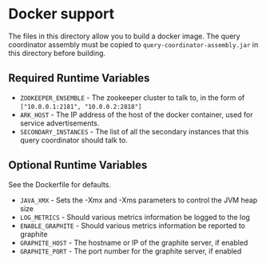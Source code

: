 # Docker support

The files in this directory allow you to build a docker image.  The query coordinator assembly must be 
copied to `query-coordinator-assembly.jar` in this directory before building.

## Required Runtime Variables

* `ZOOKEEPER_ENSEMBLE` - The zookeeper cluster to talk to, in the form of `["10.0.0.1:2181", "10.0.0.2:2818"]`
* `ARK_HOST` - The IP address of the host of the docker container, used for service advertisements.
* `SECONDARY_INSTANCES` - The list of all the secondary instances that this query coordinator should talk to.

## Optional Runtime Variables

See the Dockerfile for defaults.

* `JAVA_XMX` - Sets the -Xmx and -Xms parameters to control the JVM heap size
* `LOG_METRICS` - Should various metrics information be logged to the log
* `ENABLE_GRAPHITE` - Should various metrics information be reported to graphite
* `GRAPHITE_HOST` - The hostname or IP of the graphite server, if enabled
* `GRAPHITE_PORT` - The port number for the graphite server, if enabled
